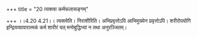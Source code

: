 +++
title = "20 त्यक्त्वा कर्मफलासङ्गम्"

+++
।।4.20 4.21।। त्यक्त्वेति। निराशीरिति। अभिप्रवृत्तोऽपि आभिमुख्येन प्रवृत्तोऽपि। शरीरोपयोगि इन्द्रियव्यापारात्मकं कर्म शारीरं यत् मनोबुद्धिभ्यां न तथा अनुरञ्जितम्।
